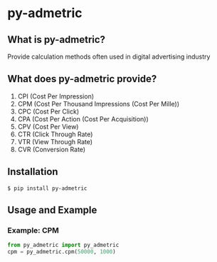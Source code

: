 # py-admetric

## What is py-admetric?
Provide calculation methods often used in digital advertising industry

## What does py-admetric provide?
1. CPI (Cost Per Impression)
2. CPM (Cost Per Thousand Impressions (Cost Per Mille))
3. CPC (Cost Per Click)
4. CPA (Cost Per Action (Cost Per Acquisition))
5. CPV (Cost Per View)
6. CTR (Click Through Rate)
7. VTR (View Through Rate)
8. CVR (Conversion Rate)

## Installation
```shell
$ pip install py-admetric
```

## Usage and Example
### Example: CPM
```python
from py_admetric import py_admetric
cpm = py_admetric.cpm(50000, 1000)
```
